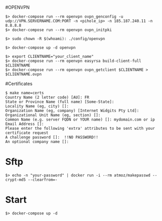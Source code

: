#OPENVPN

    $> docker-compose run --rm openvpn ovpn_genconfig -u udp://VPN.SERVERNAME.COM:PORT -n <pihole_ip> -n 185.187.240.11 -n 8.8.8.8
    $> docker-compose run --rm openvpn ovpn_initpki

    $> sudo chown -R $(whoami): ./config/openvpn

    $> docker-compose up -d openvpn

    $> export CLIENTNAME="your_client_name"
    $> docker-compose run --rm openvpn easyrsa build-client-full $CLIENTNAME
    $> docker-compose run --rm openvpn ovpn_getclient $CLIENTNAME > $CLIENTNAME.ovpn

#Certificates

    $ make name=certs
    Country Name (2 letter code) [AU]: FR
    State or Province Name (full name) [Some-State]:
    Locality Name (eg, city) []:
    Organization Name (eg, company) [Internet Widgits Pty Ltd]:
    Organizational Unit Name (eg, section) []:
    Common Name (e.g. server FQDN or YOUR name) []: mydomain.com or ip
    Email Address []:
    Please enter the following 'extra' attributes to be sent with your certificate request
    A challenge password []:  !!NO PASSWORD!!
    An optional company name []:

# Sftp

    $> echo -n "your-password" | docker run -i --rm atmoz/makepasswd --crypt-md5 --clearfrom=-

# Start

    $> docker-compose up -d
